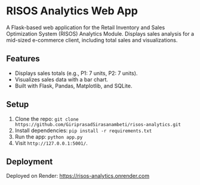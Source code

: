 # RISOS Analytics Web App

A Flask-based web application for the Retail Inventory and Sales Optimization System (RISOS) Analytics Module. Displays sales analysis for a mid-sized e-commerce client, including total sales and visualizations.

## Features
- Displays sales totals (e.g., P1: 7 units, P2: 7 units).
- Visualizes sales data with a bar chart.
- Built with Flask, Pandas, Matplotlib, and SQLite.

## Setup
1. Clone the repo: `git clone https://github.com/GiriprasadSirasanambeti/risos-analytics.git`
2. Install dependencies: `pip install -r requirements.txt`
3. Run the app: `python app.py`
4. Visit `http://127.0.0.1:5001/`.

## Deployment
Deployed on Render: https://risos-analytics.onrender.com